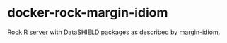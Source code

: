 # docker-rock-margin-idiom

[Rock R server](https://www.obiba.org/pages/products/rock/) with DataSHIELD packages as described by [margin-idiom](https://datashield.org/help/standard-profiles-and-plaforms).
